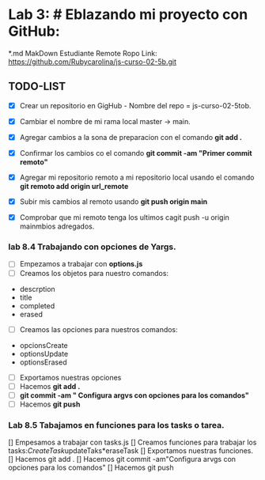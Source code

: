 
 # Lab 3: # Eblazando mi proyecto con GitHub:
*.md MakDown
Estudiante Remote Ropo Link: https://github.com/Rubycarolina/js-curso-02-5b.git
 ## TODO-LIST
*[x] Crear un repositorio en GigHub - Nombre del repo = js-curso-02-5tob.
*[x] Cambiar el nombre de mi rama local master -> main.
*[x] Agregar cambios a la sona de preparacion con el comando **git add .**
*[x] Confirmar los cambios co el comando **git commit -am "Primer commit remoto"**
*[x] Agregar mi repositorio remoto a mi repositorio local usando el comando **git remoto add origin url_remote**
*[x] Subir mis cambios al remoto usando **git push origin main**
*[x] Comprobar que mi remoto tenga los ultimos cagit push -u origin mainmbios adregados.



### lab 8.4 Trabajando con opciones de Yargs.
*[ ] Empezamos a trabajar con **options.js**
* [ ] Creamos los objetos para nuestro comandos:
* descrption
* title
* completed
* erased
* [ ] Creamos las opciones para nuestros comandos:
* opcionsCreate
* optionsUpdate
* optionsErased
* [ ] Exportamos nuestras opciones 
* [ ] Hacemos **git add .**
* [ ] **git commit -am " Configura argvs con opciones para los comandos"**
* [ ] Hacemos **git push**

### Lab 8.5 Tabajamos en funciones para los tasks o tarea.
[] Empesamos a trabajar con tasks.js
[] Creamos funciones para trabajar los tasks:*CreateTask*updateTaks*eraseTask
[] Exportamos nuestras funciones.
[] Hacemos git add .
[] Hacemos git commit -am"Configura arvgs con opciones para los comandos"
[] Hacemos git push


